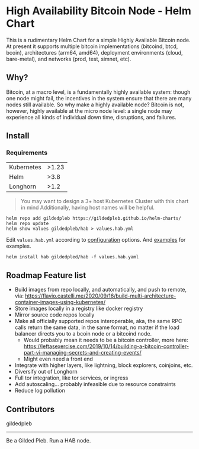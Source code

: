 # High Availability Bitcoin Node - Helm Chart

This is a rudimentary Helm Chart for a simple Highly Available Bitcoin node. At
present it supports multiple bitcoin implementations (bitcoind, btcd, bcoin),
architectures (arm64, amd64), deployment environments (cloud, bare-metal), and
networks (prod, test, simnet, etc).

## Why?

Bitcoin, at a macro level, is a fundamentally highly available system: though
one node might fail, the incentives in the system ensure that there are many
nodes still available. So why make a highly available node? Bitcoin is not,
however, highly available at the micro node level: a single node may experience
all kinds of individual down time, disruptions, and failures.

## Install

### Requirements

|            |       |
| ---------- | ----- |
| Kubernetes | >1.23 |
| Helm       | >3.8  |
| Longhorn   | >1.2  |

> You may want to design a 3+ host Kubernetes Cluster with this chart in mind
> Additionally, having host names will be helpful.

```
helm repo add gildedpleb https://gildedpleb.github.io/helm-charts/
helm repo update
helm show values gildedpleb/hab > values.hab.yml
```

Edit `values.hab.yml` according to [configuration](./configuration.md) options.
And [examples](./examples.md) for examples.

```
helm install hab gildedpled/hab -f values.hab.yaml
```

## Roadmap Feature list

-   Build images from repo locally, and automatically, and push to remote, via:
    https://flavio.castelli.me/2020/09/16/build-multi-architecture-container-images-using-kubernetes/
-   Store images locally in a registry like docker registry
-   Mirror source code repos locally
-   Make all officially supported repos interoperable, aka, the same RPC calls
    return the same data, in the same format, no matter if the load balancer
    directs you to a bcoin node or a bitcoind node.
    -   Would probably mean it needs to be a bitcoin controller, more here:
        https://leftasexercise.com/2019/10/14/building-a-bitcoin-controller-part-vi-managing-secrets-and-creating-events/
    -   Might even need a front end
-   Integrate with higher layers, like lightning, block explorers, coinjoins,
    etc.
-   Diversify out of Longhorn
-   Full tor integration, like tor services, or ingress
-   Add autoscaling... probably infeasible due to resource constraints
-   Reduce log pollution

## Contributors

gildedpleb

---

Be a Gilded Pleb. Run a HAB node.
